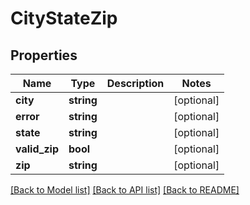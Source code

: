 # CityStateZip

## Properties
Name | Type | Description | Notes
------------ | ------------- | ------------- | -------------
**city** | **string** |  | [optional] 
**error** | **string** |  | [optional] 
**state** | **string** |  | [optional] 
**valid_zip** | **bool** |  | [optional] 
**zip** | **string** |  | [optional] 

[[Back to Model list]](../README.md#documentation-for-models) [[Back to API list]](../README.md#documentation-for-api-endpoints) [[Back to README]](../README.md)



